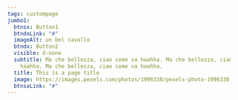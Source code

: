 ```yaml
---
tags: custompage
jumbo1:
  btnsx: Button1
  btndxLink: "#"
  imageAlt: un bel cavallo
  btndx: Button2
  visible: d-none
  subtitle: Ma che bellezza, ciao come va haahha. Ma che bellezza, ciao come va
    haahha. Ma che bellezza, ciao come va haahha.
  title: This is a page title
  image: https://images.pexels.com/photos/1996338/pexels-photo-1996338.jpeg?auto=compress&cs=tinysrgb&h=750&w=1260
  btnsxLink: "#"
---
```

